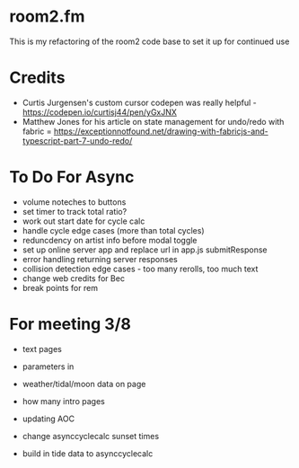 # room2.fm

This is my refactoring of the room2 code base to set it up for continued use

# Credits
 - Curtis Jurgensen's custom cursor codepen was really helpful - https://codepen.io/curtisj44/pen/yGxJNX
 - Matthew Jones for his article on state management for undo/redo with fabric = https://exceptionnotfound.net/drawing-with-fabricjs-and-typescript-part-7-undo-redo/

# To Do For Async
- volume noteches to buttons
- set timer to track total ratio?
- work out start date for cycle calc
- handle cycle edge cases (more than total cycles)
- reduncdency on artist info before modal toggle
- set up online server app and replace url in app.js submitResponse
- error handling returning server responses
- collision detection edge cases - too many rerolls, too much text
- change web credits for Bec
- break points for rem

# For meeting 3/8
- text pages
- parameters in
- weather/tidal/moon data on page
- how many intro pages
- updating AOC

- change asynccyclecalc sunset times
- build in tide data to asynccyclecalc
